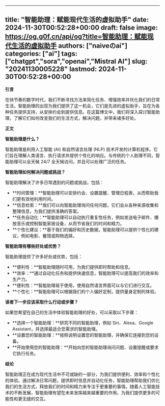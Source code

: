 
---
title: "智能助理：赋能现代生活的虚拟助手"
date: 2024-11-30T00:52:28+00:00
draft: false
image: https://og.g0f.cn/api/og?title=智能助理：赋能现代生活的虚拟助手
authors: ["naiveのai"]
categories: ["ai"]
tags: ["chatgpt","sora","openai","Mistral AI"]
slug: "20241130005228"
lastmod: 2024-11-30T00:52:28+00:00
---
**引言**

在快节奏的数字时代，我们不断寻找方法来简化任务、增强效率并优化我们的日常生活。智能助理的出现为我们提供了这一机会，它们是先进的虚拟助手，旨在为各种任务提供支持，从安排约会到提供信息。在这篇博文中，我们将深入探讨智能助理，了解它们如何改变我们的生活方式，解决问题，并带来诸多好处。

**正文**

**智能助理是什么？**

智能助理是利用人工智能 (AI) 和自然语言处理 (NLP) 技术开发的计算机程序。它们旨在理解人类语言、执行请求并提供个性化的响应。与传统的个人助理不同，智能助理可以全天候 24/7 全天候访问，并且可以处理广泛的任务。

**智能助理如何解决问题或挑战？**

智能助理解决了许多日常遇到的问题或挑战，包括：

* **时间管理：**智能助理可以安排约会、设置提醒、管理日程表，从而帮助我们更有效地利用时间。
* **信息检索：**我们可以向智能助理询问任何问题，它们会从各种来源收集和整理信息，为我们提供准确的答案。
* **任务自动化：**智能助理可以自动执行重复性任务，例如发送电子邮件、播放音乐或控制智能家居设备，从而节省我们的时间和精力。
* **个性化建议：**基于我们的偏好和历史数据，智能助理可以提供个性化的建议，例如电影、餐馆或购物选择。

**智能助理有哪些好处或优势？**

智能助理提供了许多好处或优势，包括：

* **便利性：**智能助理随时可用，为我们提供即时帮助和信息。
* **效率：**通过自动化任务和提供快速信息，智能助理可以提高我们的效率和生产力。
* **便利性：**智能助理易于使用，使用自然语言界面可以与它们进行交互。
* **个性化：**智能助理可以根据我们的个人偏好定制，提供量身定制的体验。

**读者下一步应该采取什么行动或步骤？**

如果您希望在自己的生活中体验智能助理的好处，可以采取以下步骤：

* **选择一个智能助理：**研究不同的智能助理，例如 Siri、Alexa、Google Assistant，并选择最适合您需求的智能助理。
* **设置您的智能助理：**按照说明设置您的智能助理，并确保它连接到您的设备。
* **开始使用您的智能助理：**开始向您的智能助理询问问题、设置提醒或要求它执行任务。

**结论**

智能助理正在成为现代生活中不可或缺的一部分，为我们提供便利、效率和个性化的体验。通过解决日常问题，提供即时信息并自动化任务，智能助理帮助我们优化我们的生活方式，释放我们的时间和精力来专注于更重要的事情。随着人工智能技术的不断发展，智能助理有望在未来发挥越来越重要的作用，为我们提供更多的可能性和更无缝的交互。
